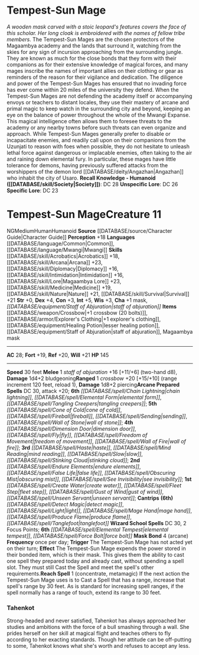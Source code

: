 ﻿---
ac: '28'
alignment: NG
charisma: '+1'
constitution: '+3'
creature_ability:
- Mask Bond
- Reach Spell
creature_family: '[[DATABASE/monsterfamily/Magaambyan Adepts|Magaambyan Adepts]]'
dexterity: '+4'
fortitude: '+19'
hp: '145'
id: '972'
intelligence: '+5'
land_speed: '30'
language:
- '[[DATABASE/language/Common|Common]]'
- '[[DATABASE/language/Mwangi|Mwangi]]'
level: '11'
max_speed: '30'
name: Tempest-Sun Mage
perception: '+18'
rarity: Common
reflex: '+20'
size: Medium
skill:
- '[[DATABASE/skill/Acrobatics|Acrobatics]] +18'
- '[[DATABASE/skill/Arcana|Arcana]] +23'
- '[[DATABASE/skill/Diplomacy|Diplomacy]] +16'
- '[[DATABASE/skill/Intimidation|Intimidation]] +16'
- '[[DATABASE/skill/Lore|Magaambya Lore]] +23'
- '[[DATABASE/skill/Medicine|Medicine]] +19'
- '[[DATABASE/skill/Nature|Nature]] +21'
- '[[DATABASE/skill/Survival|Survival]] +21'
source: '[[DATABASE/source/Character Guide|Character Guide]]'
speed:
- 30 feet
spell:
- '[[DATABASE/spell/Chain Lightning|Chain Lightning]]'
- '[[DATABASE/spell/Cone of Cold|Coneof Cold]]'
- '[[DATABASE/spell/Create Water|Create Water]]'
- '[[DATABASE/spell/Detect Magic|Detect Magic]]'
- '[[DATABASE/spell/Dimension Door|Dimension Door]]'
- '[[DATABASE/spell/Elemental Form|Elemental Form]]'
- '[[DATABASE/spell/Elemental Tempest|Elemental Tempest]]'
- '[[DATABASE/spell/Endure Elements|Endure Elements]]'
- '[[DATABASE/spell/False Life|False Life]]'
- '[[DATABASE/spell/Fireball|Fireball]]'
- '[[DATABASE/spell/Fleet Step|FleetStep]]'
- '[[DATABASE/spell/Fly|Fly]]'
- '[[DATABASE/spell/Force Bolt|Force Bolt]]'
- '[[DATABASE/spell/Freedom of Movement|Freedom of Movement]]'
- '[[DATABASE/spell/Gust of Wind|Gust of Wind]]'
- '[[DATABASE/spell/Haste|Haste]]'
- '[[DATABASE/spell/Light|Light]]'
- '[[DATABASE/spell/Mage Hand|Mage Hand]]'
- '[[DATABASE/spell/Mind Reading|MindReading]]'
- '[[DATABASE/spell/Obscuring Mist|Obscuring Mist]]'
- '[[DATABASE/spell/Produce Flame|Produce Flame]]'
- '[[DATABASE/spell/See Invisibility|See Invisibility]]'
- '[[DATABASE/spell/Sending|Sending]]'
- '[[DATABASE/spell/Slow|Slow]]'
- '[[DATABASE/spell/Stinking Cloud|StinkingCloud]]'
- '[[DATABASE/spell/Tanglefoot|Tanglefoot]]'
- '[[DATABASE/spell/Tangling Creepers|Tangling Creepers]]'
- '[[DATABASE/spell/Unseen Servant|Unseen Servant]]'
- '[[DATABASE/spell/Wall of Fire|Wall of Fire]]'
- '[[DATABASE/spell/Wall of Stone|Wall of Stone]]'
strength: '+0'
strength_req: '0'
strongest_save:
- Will
trait:
- '[[DATABASE/trait/Human|Human]]'
- '[[DATABASE/trait/Humanoid|Humanoid]]'
type: Creature
weakest_save:
- Fortitude
will: '+21'
wisdom: '+3'

---
# Tempest-Sun Mage

_A wooden mask carved with a stoic leopard's features covers the face of this scholar. Her long cloak is embroidered with the names of fellow tribe members._
 The Tempest-Sun Mages are the chosen protectors of the Magaambya academy and the lands that surround it, watching from the skies for any sign of incursion approaching from the surrounding jungle. They are known as much for the close bonds that they form with their companions as for their extensive knowledge of magical forces, and many mages inscribe the names of important allies on their clothing or gear as reminders of the reason for their vigilance and dedication. The diligence and power of the Tempest-Sun Mages has ensured that no invading force has ever come within 20 miles of the university they defend.
 When the Tempest-Sun Mages are not defending the academy itself or accompanying envoys or teachers to distant locales, they use their mastery of arcane and primal magic to keep watch in the surrounding city and beyond, keeping an eye on the balance of power throughout the whole of the Mwangi Expanse. This magical intelligence often allows them to foresee threats to the academy or any nearby towns before such threats can even organize and approach.
While Tempest-Sun Mages generally prefer to disable or incapacitate enemies, and readily call upon on their companions from the Uzunjati to reason with foes when possible, they do not hesitate to unleash lethal force against dangerous or implacable enemies, often taking to the air and raining down elemental fury. In particular, these mages have little tolerance for demons, having previously suffered attacks from the worshippers of the demon lord [[DATABASE/deity/Angazhan|Angazhan]] who inhabit the city of Usaro.
**Recall Knowledge - Humanoid ([[DATABASE/skill/Society|Society]])**: DC 28
**Unspecific Lore**: DC 26
**Specific Lore**: DC 23

# Tempest-Sun Mage<span class="item-type">Creature 11</span>

<span class="trait-alignment item-trait">NG</span><span class="trait-size item-trait">Medium</span><span class="item-trait">Human</span><span class="item-trait">Humanoid</span>
**Source** [[DATABASE/source/Character Guide|Character Guide]] 
**Perception** +18
**Languages** [[DATABASE/language/Common|Common]], [[DATABASE/language/Mwangi|Mwangi]]
**Skills** [[DATABASE/skill/Acrobatics|Acrobatics]] +18, [[DATABASE/skill/Arcana|Arcana]] +23, [[DATABASE/skill/Diplomacy|Diplomacy]] +16, [[DATABASE/skill/Intimidation|Intimidation]] +16, [[DATABASE/skill/Lore|Magaambya Lore]] +23, [[DATABASE/skill/Medicine|Medicine]] +19, [[DATABASE/skill/Nature|Nature]] +21, [[DATABASE/skill/Survival|Survival]] +21
**Str** +0, **Dex** +4, **Con** +3, **Int** +5, **Wis** +3, **Cha** +1
mask, _[[DATABASE/equipment/Staff of Abjuration|staff of abjuration]]_
**Items** [[DATABASE/weapon/Crossbow|+1 crossbow (20 bolts)]], [[DATABASE/armor/Explorer's Clothing|+1 explorer's clothing]], [[DATABASE/equipment/Healing Potion|lesser healing potion]], [[DATABASE/equipment/Staff of Abjuration|staff of abjuration]], Magaambya mask

---
**AC** 28; **Fort** +19, **Ref** +20, **Will** +21
**HP** 145

---
**Speed** 30 feet
<span class="in-box-ability">**Melee** <span class="action-icon">1</span> _staff of abjuration_ +16 [+11/+6] (two-hand d8), **Damage** 1d4+2 bludgeoning</span><span class="in-box-ability">**Ranged** <span class="action-icon">1</span> _crossbow_ +20 [+15/+10] (range increment 120 feet, reload 1), **Damage** 1d8+2 piercing</span>**Arcane Prepared Spells** DC 30, attack +20; **6th** _[[DATABASE/spell/Chain Lightning|chain lightning]]_, _[[DATABASE/spell/Elemental Form|elemental form]]_, _[[DATABASE/spell/Tangling Creepers|tangling creepers]]_; **5th** _[[DATABASE/spell/Cone of Cold|cone of cold]]_, _[[DATABASE/spell/Fireball|fireball]]_, _[[DATABASE/spell/Sending|sending]]_, _[[DATABASE/spell/Wall of Stone|wall of stone]]_; **4th** _[[DATABASE/spell/Dimension Door|dimension door]]_, _[[DATABASE/spell/Fly|fly]]_, _[[DATABASE/spell/Freedom of Movement|freedom of movement]]_, _[[DATABASE/spell/Wall of Fire|wall of fire]]_; **3rd** _[[DATABASE/spell/Haste|haste]]_, _[[DATABASE/spell/Mind Reading|mind reading]]_, _[[DATABASE/spell/Slow|slow]]_, _[[DATABASE/spell/Stinking Cloud|stinking cloud]]_; **2nd** _[[DATABASE/spell/Endure Elements|endure elements]]_, _[[DATABASE/spell/False Life|false life]]_, _[[DATABASE/spell/Obscuring Mist|obscuring mist]]_, _[[DATABASE/spell/See Invisibility|see invisibility]]_; **1st** _[[DATABASE/spell/Create Water|create water]]_, _[[DATABASE/spell/Fleet Step|fleet step]]_, _[[DATABASE/spell/Gust of Wind|gust of wind]]_, _[[DATABASE/spell/Unseen Servant|unseen servant]]_; **Cantrips** **(6th)** _[[DATABASE/spell/Detect Magic|detect magic]]_, _[[DATABASE/spell/Light|light]]_, _[[DATABASE/spell/Mage Hand|mage hand]]_, _[[DATABASE/spell/Produce Flame|produce flame]]_, _[[DATABASE/spell/Tanglefoot|tanglefoot]]_
**Wizard School Spells** DC 30, 2 Focus Points; **6th** _[[DATABASE/spell/Elemental Tempest|elemental tempest]]_, _[[DATABASE/spell/Force Bolt|force bolt]]_
<span class="in-box-ability">**Mask Bond** <span class="action-icon">4</span> (arcane) **Frequency** once per day; **Trigger** The Tempest-Sun Mage has not acted yet on their turn; **Effect** The Tempest-Sun Mage expends the power stored in their bonded item, which is their mask. This gives them the ability to cast one spell they prepared today and already cast, without spending a spell slot. They must still Cast the Spell and meet the spell's other requirements.</span><span class="in-box-ability">**Reach Spell** <span class="action-icon">1</span> (concentrate, metamagic) If the next action the Tempest-Sun Mage uses is to Cast a Spell that has a range, increase that spell's range by 30 feet. As is standard for increasing spell ranges, if the spell normally has a range of touch, extend its range to 30 feet.</span>

### Tahenkot

Strong-headed and never satisfied, Tahenkot has always approached her studies and ambitions with the force of a bull smashing through a wall. She prides herself on her skill at magical flight and teaches others to fly according to her exacting standards. Though her attitude can be off-putting to some, Tahenkot knows what she's worth and refuses to accept any less.